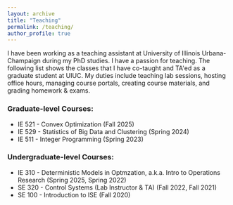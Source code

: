 ```yaml
---
layout: archive
title: "Teaching"
permalink: /teaching/
author_profile: true
---
```


I have been working as a teaching assistant at University of Illinois Urbana-Champaign during my PhD studies. I have a passion for teaching. The following list shows the classes that I have co-taught and TA'ed as a graduate student at UIUC. My duties include teaching lab sessions, hosting office hours, managing course portals, creating course materials, and grading homework & exams.
<h3>Graduate-level Courses:</h3>
<ul>
  <li>IE 521 - Convex Optimization (Fall 2025)
  <li>IE 529 - Statistics of Big Data and Clustering (Spring 2024)</li>
  <li>IE 511 - Integer Programming (Spring 2023)</li>
</ul>
<h3>Undergraduate-level Courses:</h3>
<ul>
  <li>IE 310 - Deterministic Models in Optmzation, a.k.a. Intro to Operations Research (Spring 2025, Spring 2022)</li>
  <li>SE 320 - Control Systems (Lab Instructor & TA) (Fall 2022, Fall 2021)</li>
  <li>SE 100 - Introduction to ISE (Fall 2020)</li>
</ul>
